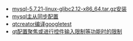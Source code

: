 - [mysql-5.7.21-linux-glibc2.12-x86_64.tar.gz安装](./mysql-5.7.21-linux-glibc2.12-x86_64.tar.gz安装.md)
- [mysql主从同步配置](./mysql主从同步配置.md)
- [qtcreator编译googletest](./qtcreator编译googletest.md)
- [qt配置聚焦或进行控件输入限制等功能时的限制](./配置qt控件的聚焦和输入限制.md)
